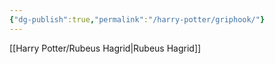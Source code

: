 ```yaml
---
{"dg-publish":true,"permalink":"/harry-potter/griphook/"}
---
```


[[Harry Potter/Rubeus Hagrid\|Rubeus Hagrid]]
